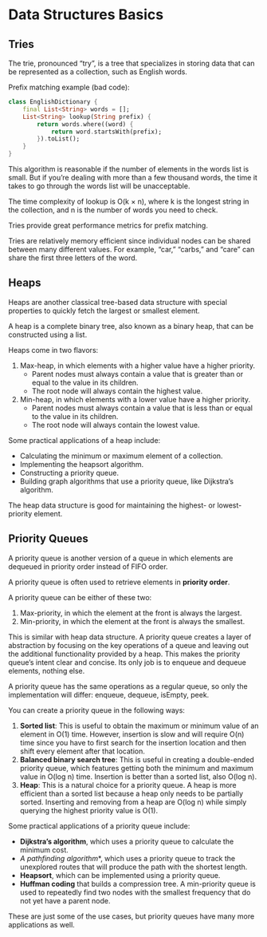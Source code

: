 # Data Structures Basics

## Tries

The trie, pronounced “try”, is a tree that specializes in storing data that can be represented as a collection, such as English words.

Prefix matching example (bad code):

```dart
class EnglishDictionary {
    final List<String> words = [];
    List<String> lookup(String prefix) {
        return words.where((word) {
            return word.startsWith(prefix);
        }).toList();
    }
} 
```

This algorithm is reasonable if the number of elements in the words list is small. But if you’re dealing with more than a few thousand words, the time it takes to go through the words list will be unacceptable.

The time complexity of lookup is O(k × n), where k is the longest string in the collection, and n is the number of words you need to check.

Tries provide great performance metrics for prefix matching.

Tries are relatively memory efficient since individual nodes can be shared between many different values. For example, “car,” “carbs,” and “care” can share the first three letters of the word.

## Heaps

Heaps are another classical tree-based data structure with special properties to quickly fetch the largest or smallest element. 

A heap is a complete binary tree, also known as a binary heap, that can be constructed using a list. 

Heaps come in two flavors:

1. Max-heap, in which elements with a higher value have a higher priority.
   - Parent nodes must always contain a value that is greater than or equal to the value in its children.
   - The root node will always contain the highest value. 
2. Min-heap, in which elements with a lower value have a higher priority.
   - Parent nodes must always contain a value that is less than or equal to the value in its children.
   - The root node will always contain the lowest value. 

Some practical applications of a heap include: 

- Calculating the minimum or maximum element of a collection.
- Implementing the heapsort algorithm.
- Constructing a priority queue.
- Building graph algorithms that use a priority queue, like Dijkstra’s algorithm. 

The heap data structure is good for maintaining the highest- or lowest-priority element. 

## Priority Queues

A priority queue is another version of a queue in which elements are dequeued in priority order instead of FIFO order. 

A priority queue is often used to retrieve elements in **priority order**. 

A priority queue can be either of these two:

1. Max-priority, in which the element at the front is always the largest.
2. Min-priority, in which the element at the front is always the smallest. 

This is similar with heap data structure. A priority queue creates a layer of abstraction by focusing on the key operations of a queue and leaving out the additional functionality provided by a heap. This makes the priority queue’s intent clear and concise. Its only job is to enqueue and dequeue elements, nothing else.

A priority queue has the same operations as a regular queue, so only the implementation will differ: enqueue, dequeue, isEmpty, peek.

You can create a priority queue in the following ways:

1. **Sorted list**: This is useful to obtain the maximum or minimum value of an element in O(1) time. However, insertion is slow and will require O(n) time since you have to first search for the insertion location and then shift every element after that location. 
2. **Balanced binary search tree**: This is useful in creating a double-ended priority queue, which features getting both the minimum and maximum value in O(log n) time. Insertion is better than a sorted list, also O(log n).
3. **Heap**: This is a natural choice for a priority queue. A heap is more efficient than a sorted list because a heap only needs to be partially sorted. Inserting and removing from a heap are O(log n) while simply querying the highest priority value is O(1). 

Some practical applications of a priority queue include:

- **Dijkstra’s algorithm**, which uses a priority queue to calculate the minimum cost.
- **A* pathfinding algorithm**, which uses a priority queue to track the unexplored routes that will produce the path with the shortest length.
- **Heapsort**, which can be implemented using a priority queue.
- **Huffman coding** that builds a compression tree. A min-priority queue is used to repeatedly find two nodes with the smallest frequency that do not yet have a parent node. 
 
These are just some of the use cases, but priority queues have many more applications as well. 

